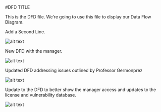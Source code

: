 #DFD TITLE


This is the DFD file.  We're going to use this file to display our Data Flow Diagram.


Add a Second Line.

![alt text](https://cloud.githubusercontent.com/assets/9424384/18653730/799011be-7ea1-11e6-92ad-7f19f12e6104.JPG)

New DFD with the manager.

![alt text](https://cloud.githubusercontent.com/assets/9424384/18656171/9154347a-7eb4-11e6-8d41-bdc994dd28db.JPG)

Updated DFD addressing issues outlined by Professor Germonprez

![alt text](https://cloud.githubusercontent.com/assets/9424384/18939641/455a5788-85c7-11e6-9e27-fee267cfb175.jpeg)

Update to the DFD to better show the manager access and updates to the license and vulnerability database.

![alt text](https://cloud.githubusercontent.com/assets/9424384/19061501/fd49942e-89b6-11e6-9df2-d677e0da3c4c.jpeg)
